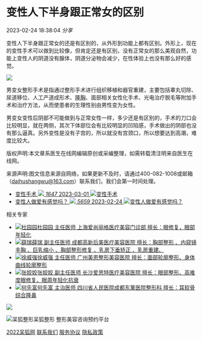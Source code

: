 # 变性人下半身跟正常女的区别

2023-02-24 18:38:04 _分享_ 

变性人下半身跟正常女的还是有区别的，从外形到功能上都有区别。外形上，现在的变性手术可以做到比较像，但肯定还是有区别，没有正常女的那么美观自然，功能上变性人的阴道没有腺体，阴道分泌物会减少，在性体验上也没有那么好的感觉。

![](http://img.51daifu.com/image/202008/20200807/20200807163052_65343.jpg)

男变女整形手术是指通过整形手术进行组织移植和器官重建，主要包括睾丸切除、尿道移位、人工产道成形术、[隆胸](https://m.51daifu.com/mr/lxs/)、面部相关女性化手术、光电治疗脱毛等附加手术和治疗方法，从而使患者的生理性别由男性变为女性。

男变女变性后阴部不可能做到与正常女性一样，多少还是有区别的，手术的刀口会比较明显，就在两侧，其次下体部位会有比较明显的凹陷感，手术做出的阴部也没有那么逼真。另外变性是没有子宫的，所以就没有宫颈口，所以想要达到高潮，难度比较大。

版权声明:本文章系医生在线网编辑原创或采编整理，如需转载清注明来自医生在线网。

来源声明:图文信息来源自网络，如果更新不及时，请通过400-082-1008或邮箱（daihushangwu@163.com）联系我们，我们会第一时间处理。

-   [变性手术 ![](/style/mr2020/images/tip_01.png) _1647_ 2023-03-01 ![变性手术](http://img.51daifu.com/image/202008/20200807/20200807143539_49310.png)](/mr/bxss/r832773.shtml) 
-   [变性人做爱有感觉吗？ ![](/style/mr2020/images/tip_01.png) _5659_ 2023-02-24 ![变性人做爱有感觉吗？](http://img.51daifu.com/image/202009/20200902/20200902162157_77721.jpg)](/mr/bxss/r832677.shtml) 

相关专家 

-    [![杜园园](http://img.51daifu.com/image/202207/20220705/20220705152516_81626.png)](/mr/yisheng-314487.shtml)[杜园园 主任医师 上海爱尚丽格医疗美容门诊部 擅长：眼修复，眼部年轻化](/mr/yisheng-314487.shtml)
-    [![薛瑞](http://img.51daifu.com/image/202307/20230713/20230713171105_47744.png)](/mr/yisheng-320391.shtml)[薛瑞 副主任医师 成都高新后美医疗美容医院 擅长：胸部整形 、内窥镜丰胸 、巨乳缩小 、胸部整形修复 、乳房下垂矫正 、乳房重建、](/mr/yisheng-320391.shtml)
-    [![徐威强](http://images.51daifu.com/000_mr_doc/1212.png)](/mr/yisheng-237196.shtml)[徐威强 主任医师 广州美恩整形美容医院 擅长：面部轮廓整形、身体曲线轮廓整形](/mr/yisheng-237196.shtml)
-    [![张姣姣](http://images.51daifu.com/000_mr_doc/zjj.png)](/mr/yisheng-321999.shtml)[张姣姣 副主任医师 长沙爱思特医疗美容医院 擅长：眼部整形、高难度眼修复、眼周年轻化抗衰](/mr/yisheng-321999.shtml)
-    [![何先富](http://img.51daifu.com/00000000test/wpThumbnails/biu101240.png)](/mr/yisheng-321950.shtml)[何先富 主治医师 四川省人民医院成都东篱医院整形科 擅长：耳软骨综合隆鼻](/mr/yisheng-321950.shtml)

![](/style/mr2020/images/loading.png)

![呆狐整形](https://example.com/path_to_footer_logo.png)呆狐整形 整形美容咨询预约平台

[2022呆狐网](javascript:;) [联系我们](javascript:;) [服务协议](javascript:;) [隐私政策](javascript:;)